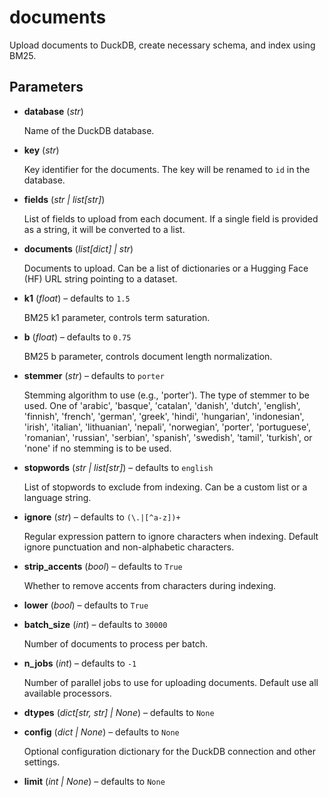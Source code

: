# documents

Upload documents to DuckDB, create necessary schema, and index using BM25.



## Parameters

- **database** (*str*)

    Name of the DuckDB database.

- **key** (*str*)

    Key identifier for the documents. The key will be renamed to `id` in the database.

- **fields** (*str | list[str]*)

    List of fields to upload from each document. If a single field is provided as a string, it will be converted to a list.

- **documents** (*list[dict] | str*)

    Documents to upload. Can be a list of dictionaries or a Hugging Face (HF) URL string pointing to a dataset.

- **k1** (*float*) – defaults to `1.5`

    BM25 k1 parameter, controls term saturation.

- **b** (*float*) – defaults to `0.75`

    BM25 b parameter, controls document length normalization.

- **stemmer** (*str*) – defaults to `porter`

    Stemming algorithm to use (e.g., 'porter'). The type of stemmer to be used. One of 'arabic', 'basque', 'catalan', 'danish', 'dutch', 'english', 'finnish', 'french', 'german', 'greek', 'hindi', 'hungarian', 'indonesian', 'irish', 'italian', 'lithuanian', 'nepali', 'norwegian', 'porter', 'portuguese', 'romanian', 'russian', 'serbian', 'spanish', 'swedish', 'tamil', 'turkish', or 'none' if no stemming is to be used.

- **stopwords** (*str | list[str]*) – defaults to `english`

    List of stopwords to exclude from indexing.  Can be a custom list or a language string.

- **ignore** (*str*) – defaults to `(\.|[^a-z])+`

    Regular expression pattern to ignore characters when indexing. Default ignore punctuation and non-alphabetic characters.

- **strip_accents** (*bool*) – defaults to `True`

    Whether to remove accents from characters during indexing.

- **lower** (*bool*) – defaults to `True`

- **batch_size** (*int*) – defaults to `30000`

    Number of documents to process per batch.

- **n_jobs** (*int*) – defaults to `-1`

    Number of parallel jobs to use for uploading documents. Default use all available processors.

- **dtypes** (*dict[str, str] | None*) – defaults to `None`

- **config** (*dict | None*) – defaults to `None`

    Optional configuration dictionary for the DuckDB connection and other settings.

- **limit** (*int | None*) – defaults to `None`




